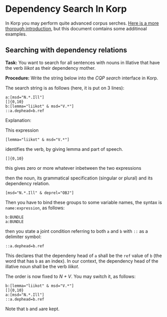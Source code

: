 
Dependency Search In Korp
===========


In Korp you may perform quite advanced corpus serches. [Here is a more thorough introduction](cqp.eng.md), but this document comtains some additinoal examples.


## Searching with dependency relations


**Task:** You want to search for all sentences with nouns in Illative that have the verb *liikot* as their dependency mother.


**Procedure:** Write the string below into the *CQP search* interface in Korp.


The search string is as follows (here, it is put on 3 lines):


```
a:[msd="N.*.Ill"]
[]{0,10}
b:[lemma="liikot" & msd="V.*"]
::a.dephead=b.ref
```


Explanation:

This expression 

```
[lemma="liikot" & msd="V.*"]
```

identifies the verb, by giving lemma and part of speech.

```
[]{0,10}
```


this gives zero or more whatever inbetween the two expressions


then the noun, its grammatical specification (singular or plural)
and its dependency relation.


```
[msd="N.*.Ill" & deprel="OBJ"]
```


Then you have to bind these groups to some variable names, 
the syntax is `name:expression`, as follows:


```
b:BUNDLE
a:BUNDLE
```


then you state a joint condition referring to both `a` and `b` with `::` as a delimiter symbol:


```
::a.dephead=b.ref
```


This declares that the dependeny head of `a` shall be the `ref` value of `b` (the word that has `b` as an index). In our context, the dependency head of the illative noun shall be the verb *liikot*.


The order is now fixed to *N + V*. You may switch it, as follows:

```
b:[lemma="liikot" & msd="V.*"]
[]{0,10}
a:[msd="N.*.Ill"]
::a.dephead=b.ref
```

Note that `b` and `a`are kept.





